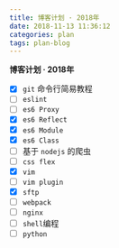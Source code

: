 ```yaml
---
title: 博客计划 · 2018年
date: 2018-11-13 11:36:12
categories: plan
tags: plan-blog
---
```


**博客计划 · 2018年**

<!-- more -->

- [x] `git` 命令行简易教程
- [ ] `eslint`
- [ ] `es6 Proxy`
- [x] `es6 Reflect`
- [x] `es6 Module`
- [x] `es6 Class`
- [ ] 基于 `nodejs` 的爬虫
- [ ] `css flex`
- [x] `vim`
- [ ] `vim plugin`
- [x] `sftp`
- [ ] `webpack`
- [ ] `nginx`
- [ ] `shell`编程
- [ ] `python`
